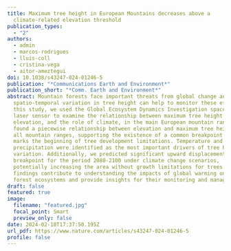 ```yaml
---
title: Maximum tree height in European Mountains decreases above a
  climate-related elevation threshold
publication_types:
  - "2"
authors:
  - admin
  - marcos-rodrigues
  - lluis-coll
  - cristina-vega
  - aitor-ameztegui
doi: 10.1038/s43247-024-01246-5
publication: "*Communications Earth and Environment*"
publication_short: "*Comm. Earth and Environment*"
abstract: Mountain forests face important threats from global change and
  spatio-temporal variation in tree height can help to monitor these effects. In
  this study, we used the Global Ecosystem Dynamics Investigation space-borne
  laser sensor to examine the relationship between maximum tree height and
  elevation, and the role of climate, in the main European mountain ranges. We
  found a piecewise relationship between elevation and maximum tree height in
  all mountain ranges, supporting the existence of a common breakpoint that
  marks the beginning of tree development limitations. Temperature and
  precipitation were identified as the most important drivers of tree height
  variation. Additionally, we predicted significant upward displacement of the
  breakpoint for the period 2080-2100 under climate change scenarios,
  potentially increasing the area without growth limitations for trees. These
  findings contribute to understanding the impacts of global warming on mountain
  forest ecosystems and provide insights for their monitoring and management.
draft: false
featured: true
image:
  filename: "featured.jpg"
  focal_point: Smart
  preview_only: false
date: 2024-02-18T17:37:50.195Z
url_pdf: https://www.nature.com/articles/s43247-024-01246-5
profile: false
---
```

